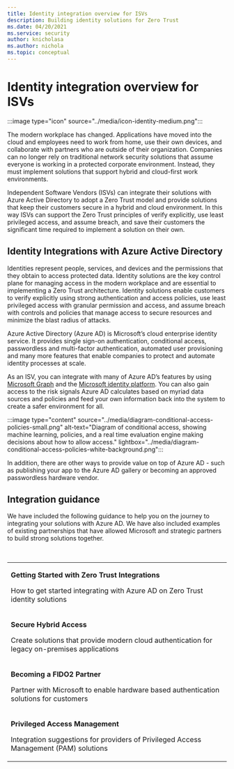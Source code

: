 ```yaml
---
title: Identity integration overview for ISVs
description: Building identity solutions for Zero Trust
ms.date: 04/20/2021
ms.service: security
author: knicholasa
ms.author: nichola
ms.topic: conceptual
---
```


# Identity integration overview for ISVs

:::image type="icon" source="../media/icon-identity-medium.png":::

The modern workplace has changed. Applications have moved into the cloud and employees need to work from home, use their own devices, and collaborate with partners who are outside of their organization. Companies can no longer rely on traditional network security solutions that assume everyone is working in a protected corporate environment. Instead, they must implement solutions that support hybrid and cloud-first work environments.

Independent Software Vendors (ISVs) can integrate their solutions with Azure Active Directory to adopt a Zero Trust model and provide solutions that keep their customers secure in a hybrid and cloud environment. In this way ISVs can support the Zero Trust principles of verify explicitly, use least privileged access, and assume breach, and save their customers the significant time required to implement a solution on their own.

## Identity Integrations with Azure Active Directory

Identities represent people, services, and devices and the permissions that they obtain to access protected data. Identity solutions are the key control plane for managing access in the modern workplace and are essential to implementing a Zero Trust architecture. Identity solutions enable customers to verify explicitly using strong authentication and access policies, use least privileged access with granular permission and access, and assume breach with controls and policies that manage access to secure resources and minimize the blast radius of attacks.

Azure Active Directory (Azure AD) is Microsoft’s cloud enterprise identity service. It provides single sign-on authentication, conditional access, passwordless and multi-factor authentication, automated user provisioning and many more features that enable companies to protect and automate identity processes at scale.

As an ISV, you can integrate with many of Azure AD’s features by using [Microsoft Graph](/graph/overview) and the [Microsoft identity platform](/azure/active-directory/develop/app-resilience-continuous-access-evaluation). You can also gain access to the risk signals Azure AD calculates based on myriad data sources and policies and feed your own information back into the system to create a safer environment for all.


:::image type="content" source="../media/diagram-conditional-access-policies-small.png" alt-text="Diagram of conditional access, showing machine learning, policies, and a real time evaluation engine making decisions about how to allow access." lightbox="../media/diagram-conditional-access-policies-white-background.png":::

In addition, there are other ways to provide value on top of Azure AD - such as publishing your app to the Azure AD gallery or becoming an approved passwordless hardware vendor.

## Integration guidance

We have included the following guidance to help you on the journey to integrating your solutions with Azure AD. We have also included examples of existing partnerships that have allowed Microsoft and strategic partners to build strong solutions together.

<br/>
<table border="0">
   <tbody>
      <tr>
         <td>
            <p><strong><a>Getting Started with Zero Trust Integrations</a href="cloud-security.md"></strong> </p>
            <p>How to get started integrating with Azure AD on Zero Trust identity solutions</p>
         </td>
      </tr>
      <tr>
         <td>
            <p><strong><a>Secure Hybrid Access </a href="legacy-apps.md"></strong> </p>
            <p>Create solutions that provide modern cloud authentication for legacy on-premises applications </p>
         </td>
      </tr>
      <tr>
         <td>
            <p><strong><a>Becoming a FIDO2 Partner</a href="fido2-hardware-vendor.md"></strong> </p>
            <p>Partner with Microsoft to enable hardware based authentication solutions for customers</p>
         </td>
      </tr>
      <tr>
         <td>
            <p><strong><a>Privileged Access Management</a href="privileged-access.md"></strong> </p>
            <p>Integration suggestions for providers of Privileged Access Management (PAM) solutions</p>
         </td>
      </tr>
    </tbody>
</table>
